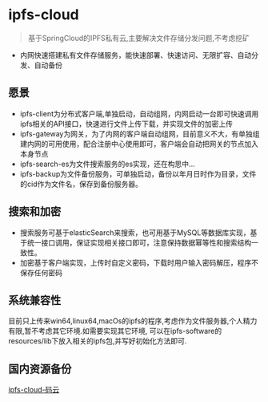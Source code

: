 # ipfs-cloud

> 基于SpringCloud的IPFS私有云,主要解决文件存储分发问题,不考虑挖矿
* 内网快速搭建私有文件存储服务，能快速部署、快速访问、无限扩容、自动分发、自动备份

## 愿景
* ipfs-client为分布式客户端,单独启动，自动组网，内网启动一台即可快速调用ipfs相关的API接口，快速进行文件上传下载，并实现文件的加密上传
* ipfs-gateway为网关，为了内网的客户端自动组网，目前意义不大，有单独组建内网的可用使用，配合注册中心使用即可，客户端会自动把网关的节点加入本身节点
* ipfs-search-es为文件搜索服务的es实现，还在构思中...
* ipfs-backup为文件备份服务，可单独启动，备份以年月日时作为目录，文件的cid作为文件名，保存到备份服务器。

## 搜索和加密
* 搜索服务可基于elasticSearch来搜索，也可用基于MySQL等数据库实现，基于统一接口调用，保证实现相关接口即可，注意保持数据幂等性和搜索结构一致性。
* 加密基于客户端实现，上传时自定义密码，下载时用户输入密码解压，程序不保存任何密码

## 系统兼容性
目前只上传来win64,linux64,macOs的ipfs的程序,考虑作为文件服务器,个人精力有限,暂不考虑其它环境.如需要实现其它环境,
可以在ipfs-software的resources/lib下放入相关的ipfs包,并写好初始化方法即可.

## 国内资源备份
[ipfs-cloud-码云](https://gitee.com/doobo/ipfs-cloud)